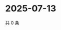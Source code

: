 # 2025-07-13

共 0 条

<!-- BEGIN ZHIHUVIDEO -->
<!-- 最后更新时间 Sun Jul 13 2025 12:30:15 GMT+0800 (China Standard Time) -->

<!-- END ZHIHUVIDEO -->
